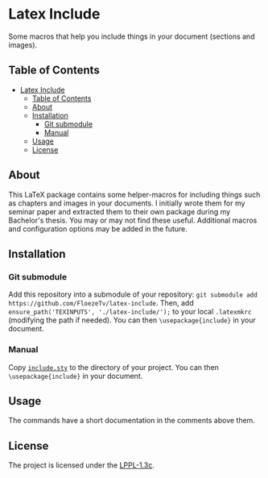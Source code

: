 # Latex Include

Some macros that help you include things in your document (sections and images).

## Table of Contents

- [Latex Include](#latex-include)
	- [Table of Contents](#table-of-contents)
	- [About](#about)
	- [Installation](#installation)
		- [Git submodule](#git-submodule)
		- [Manual](#manual)
	- [Usage](#usage)
	- [License](#license)

## About

This LaTeX package contains some helper-macros for including things such as chapters and images in your documents.
I initially wrote them for my seminar paper and extracted them to their own package during my Bachelor's thesis.
You may or may not find these useful.
Additional macros and configuration options may be added in the future.

## Installation

### Git submodule

Add this repository into a submodule of your repository: `git submodule add https://github.com/FloezeTv/latex-include`.
Then, add `ensure_path('TEXINPUTS', './latex-include/');` to your local `.latexmkrc` (modifying the path if needed).
You can then `\usepackage{include}` in your document.

### Manual

Copy [`include.sty`](include.sty) to the directory of your project.
You can then `\usepackage{include}` in your document.

## Usage

The commands have a short documentation in the comments above them.

## License

The project is licensed under the [LPPL-1.3c](https://www.latex-project.org/lppl/).